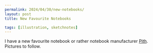 ```yaml
---
permalink: 2024/04/30/new-notebooks/
layout: post
title: New Favourite Notebooks

tags: [illustration, sketchnotes]
---
```


I have a new favourite notebook or rather notebook manufacturer [Pith](https://www.pithsupply.com/). Pictures to follow.
